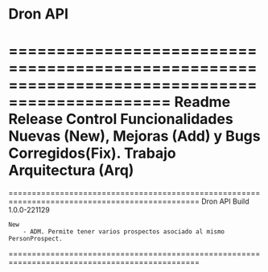 # Dron API

===============================================================================================
Readme Release Control
Funcionalidades Nuevas (New), Mejoras (Add) y Bugs Corregidos(Fix). Trabajo Arquitectura (Arq)
===============================================================================================
===============================================================================================
Dron API Build 1.0.0-221129

    New
        - ADM. Permite tener varios prospectos asociado al mismo PersonProspect.
===============================================================================================
